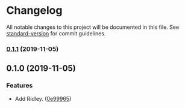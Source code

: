 # Changelog

All notable changes to this project will be documented in this file. See [standard-version](https://github.com/conventional-changelog/standard-version) for commit guidelines.

### [0.1.1](https://github.com/darkobits/ridley/compare/v0.1.0...v0.1.1) (2019-11-05)

## 0.1.0 (2019-11-05)


### Features

* Add Ridley. ([0e99965](https://github.com/darkobits/ridley/commit/0e999653328f204e31735f9da7cd48f806e3f02d))
